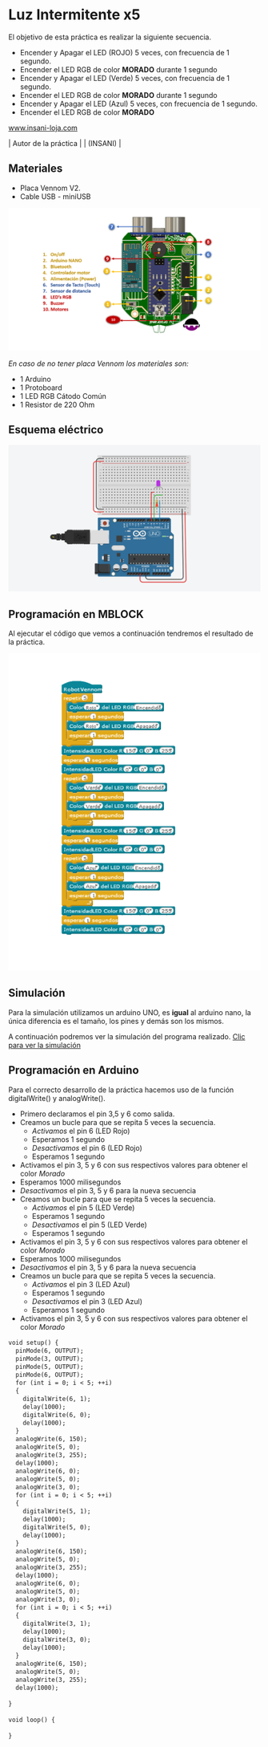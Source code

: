 # Luz Intermitente x5

El objetivo de esta práctica es realizar la siguiente secuencia.
- Encender y Apagar el LED (ROJO) 5 veces, con frecuencia de 1 segundo.
- Encender el LED RGB de color **MORADO** durante 1 segundo
- Encender y Apagar el LED (Verde) 5 veces, con frecuencia de 1 segundo.
- Encender el LED RGB de color **MORADO** durante 1 segundo
- Encender y Apagar el LED (Azul) 5 veces, con frecuencia de 1 segundo.
- Encender el LED RGB de color **MORADO**


www.insani-loja.com

| Autor de la práctica |
| (INSANI) |


## Materiales
- Placa Vennom V2.
- Cable USB - miniUSB

![Placa de programacion Vennom](https://github.com/jandrs300/Bloques_M/blob/master/ejemplos_vennom/Version_2/placa-version2.png)

*En caso de no tener placa Vennom los materiales son:*
- 1 Arduino
- 1 Protoboard
- 1 LED RGB Cátodo Común
- 1 Resistor de 220 Ohm

## Esquema eléctrico

![Placa arduino encender LED RGB catado](https://github.com/jandrs300/Bloques_M/blob/master/ejemplos_vennom/Version_2/luces_intermitentes_x5/luces_intermitentes_x5_c.PNG)


## Programación en MBLOCK
Al ejecutar el código que vemos a continuación tendremos el resultado de la práctica.

![programa en mblock luces intermitentes x5 LEDS Arduino](https://github.com/jandrs300/Bloques_M/blob/master/ejemplos_vennom/Version_2/luces_intermitentes_x5/luces_intermitentes_x5.png)


## Simulación
Para la simulación utilizamos un arduino UNO, es **igual** al arduino nano, la única diferencia es el tamaño, los pines y demás son los mismos.

A continuación podremos ver la simulación del programa realizado.  [Clic para ver la simulación](https://www.tinkercad.com/things/cEBX1utyiVz)


## Programación en Arduino
Para el correcto desarrollo de la práctica hacemos uso de la función digitalWrite() y analogWrite().


- Primero declaramos el pin 3,5 y 6 como salida.
- Creamos un bucle para que se repita 5 veces la secuencia.
   - *Activamos* el pin 6 (LED Rojo)
   - Esperamos 1 segundo
   - *Desactivamos* el pin 6 (LED Rojo)
   - Esperamos 1 segundo
- Activamos el pin 3, 5 y 6 con sus respectivos valores para obtener el color *Morado* 
- Esperamos 1000 milisegundos
- *Desactivamos* el pin 3, 5 y 6 para la nueva secuencia 
- Creamos un bucle para que se repita 5 veces la secuencia.
   - *Activamos* el pin 5 (LED Verde)
   - Esperamos 1 segundo
   - *Desactivamos* el pin 5 (LED Verde)
   - Esperamos 1 segundo
- Activamos el pin 3, 5 y 6 con sus respectivos valores para obtener el color *Morado* 
- Esperamos 1000 milisegundos
- *Desactivamos* el pin 3, 5 y 6 para la nueva secuencia 
- Creamos un bucle para que se repita 5 veces la secuencia.
   - *Activamos* el pin 3 (LED Azul)
   - Esperamos 1 segundo
   - *Desactivamos* el pin 3 (LED Azul)
   - Esperamos 1 segundo
- Activamos el pin 3, 5 y 6 con sus respectivos valores para obtener el color *Morado* 



```
void setup() {
  pinMode(6, OUTPUT);
  pinMode(3, OUTPUT);
  pinMode(5, OUTPUT);
  pinMode(6, OUTPUT);
  for (int i = 0; i < 5; ++i)
  {
    digitalWrite(6, 1);
    delay(1000);
    digitalWrite(6, 0);
    delay(1000);
  }
  analogWrite(6, 150);
  analogWrite(5, 0);
  analogWrite(3, 255);
  delay(1000);
  analogWrite(6, 0);
  analogWrite(5, 0);
  analogWrite(3, 0);
  for (int i = 0; i < 5; ++i)
  {
    digitalWrite(5, 1);
    delay(1000);
    digitalWrite(5, 0);
    delay(1000);
  }
  analogWrite(6, 150);
  analogWrite(5, 0);
  analogWrite(3, 255);
  delay(1000);
  analogWrite(6, 0);
  analogWrite(5, 0);
  analogWrite(3, 0);
  for (int i = 0; i < 5; ++i)
  {
    digitalWrite(3, 1);
    delay(1000);
    digitalWrite(3, 0);
    delay(1000);
  }
  analogWrite(6, 150);
  analogWrite(5, 0);
  analogWrite(3, 255);
  delay(1000);

}

void loop() {

}

```

